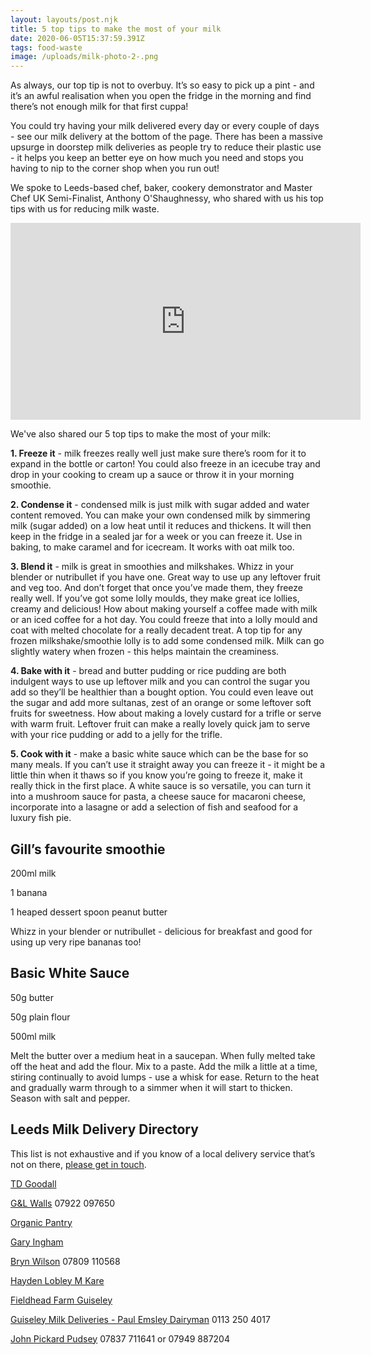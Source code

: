 ```yaml
---
layout: layouts/post.njk
title: 5 top tips to make the most of your milk
date: 2020-06-05T15:37:59.391Z
tags: food-waste
image: /uploads/milk-photo-2-.png
---
```

As always, our top tip is not to overbuy. It’s so easy to pick up a pint - and it’s an awful realisation when you open the fridge in the morning and find there’s not enough milk for that first cuppa!

You could try having your milk delivered every day or every couple of days - see our milk delivery at the bottom of the page. There has been a massive upsurge in doorstep milk deliveries as people try to reduce their plastic use - it helps you keep an better eye on how much you need and stops you having to nip to the corner shop when you run out! 

We spoke to Leeds-based chef, baker, cookery demonstrator and Master Chef UK Semi-Finalist, Anthony O'Shaughnessy, who shared with us his top tips with us for reducing milk waste.

<iframe width="560" height="315" src="https://www.youtube.com/embed/fruZJbd2LGY" frameborder="0" allow="accelerometer; autoplay; encrypted-media; gyroscope; picture-in-picture" allowfullscreen></iframe>

We've also shared our 5 top tips to make the most of your milk:

**1.     Freeze it** - milk freezes really well just make sure there’s room for it to expand in the bottle or carton! You could also freeze in an icecube tray and drop in your cooking to cream up a sauce or throw it in your morning smoothie.

**2.     Condense it** - condensed milk is just milk with sugar added and water content removed. You can make your own condensed milk by simmering milk (sugar added) on a low heat until it reduces and thickens. It will then keep in the fridge in a sealed jar for a week or you can freeze it. Use in baking, to make caramel and for icecream. It works with oat milk too.

**3.     Blend it** - milk is great in smoothies and milkshakes. Whizz in your blender or nutribullet if you have one. Great way to use up any leftover fruit and veg too. And don’t forget that once you’ve made them, they freeze really well. If you’ve got some lolly moulds, they make great ice lollies, creamy and delicious! How about making yourself a coffee made with milk or an iced coffee for a hot day. You could freeze that into a lolly mould and coat with melted chocolate for a really decadent treat. A top tip for any frozen milkshake/smoothie lolly is to add some condensed milk. Milk can go slightly watery when frozen - this helps maintain the creaminess.

**4.     Bake with it** - bread and butter pudding or rice pudding are both indulgent ways to use up leftover milk and you can control the sugar you add so they’ll be healthier than a bought option. You could even leave out the sugar and add more sultanas, zest of an orange or some leftover soft fruits for sweetness. How about making a lovely custard for a trifle or serve with warm fruit. Leftover fruit can make a really lovely quick jam to serve with your rice pudding or add to a jelly for the trifle.

**5.     Cook with it** - make a basic white sauce which can be the base for so many meals. If you can’t use it straight away you can freeze it - it might be a little thin when it thaws so if you know you’re going to freeze it, make it really thick in the first place. A white sauce is so versatile, you can turn it into a mushroom sauce for pasta, a cheese sauce for macaroni cheese, incorporate into a lasagne or add a selection of fish and seafood for a luxury fish pie.



## **Gill’s favourite smoothie**

200ml milk

1 banana

1 heaped dessert spoon peanut butter

Whizz in your blender or nutribullet - delicious for breakfast and good for using up very ripe bananas too!

## **Basic White Sauce**

50g butter

50g plain flour

500ml milk

Melt the butter over a medium heat in a saucepan. When fully melted take off the heat and add the flour. Mix to a paste. Add the milk a little at a time, stiring continually to avoid lumps - use a whisk for ease. Return to the heat and gradually warm through to a simmer when it will start to thicken. Season with salt and pepper.



## Leeds Milk Delivery Directory 

This list is not exhaustive and if you know of a local delivery service that’s not on there, [please get in touch](mailto:info@zerowasteleeds.org.uk).

[TD Goodall](<https://www.facebook.com/tdgoodalldoorstepmilkdelivery>)

[G&L Walls](https://www.facebook.com/GLMilkDeliveries) 07922 097650

[Organic Pantry](<https://www.facebook.com/organicpantry1>)

[Gary Ingham ](<https://www.facebook.com/Freerangemilkman>)

[Bryn Wilson](mailto:brynthemilkman@yahoo.co.uk) [](mailto:brynthemilkman@yahoo.co.uk)07809 110568

[Hayden Lobley M Kare](<https://www.facebook.com/karen.lobley>)

[Fieldhead Farm Guiseley](<https://www.facebook.com/fieldheadfarmmilk>)

[Guiseley Milk Deliveries - Paul Emsley Dairyman](<https://www.facebook.com/guiseley.deliveries>) 0113 250 4017

[John Pickard Pudsey](<https://www.facebook.com/pages/category/Local-Service/John-Pickard-Son-Dairy-Man-105283621169653/>) 07837 711641 or 07949 887204